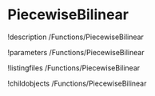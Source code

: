 <!-- MOOSE Documentation Stub: Remove this when content is added. -->

# PiecewiseBilinear
!description /Functions/PiecewiseBilinear

!parameters /Functions/PiecewiseBilinear

!listingfiles /Functions/PiecewiseBilinear

!childobjects /Functions/PiecewiseBilinear
